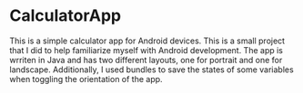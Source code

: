 # CalculatorApp
This is a simple calculator app for Android devices. This is a small project that I did to help familiarize myself with Android development. The app is wrriten in Java and has two different layouts, one for portrait and one for landscape. Additionally, I used bundles to save the states of some variables when toggling the orientation of the app.
